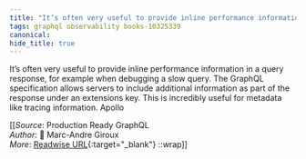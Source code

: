 ```yaml
---
title: "It’s often very useful to provide inline performance information in ..."
tags: graphql observability books-10325339
canonical: 
hide_title: true
---
```


It’s often very useful to provide inline performance information in a query response, for example when debugging a slow query. The GraphQL specification allows servers to include additional information as part of the response under an extensions key. This is incredibly useful for metadata like tracing information. Apollo


[[_Source_: Production Ready GraphQL<br>
_Author_: 📕 Marc-Andre Giroux<br>
_More_: [Readwise URL](https://readwise.io/open/210672379){:target="_blank"}
::wrap]]